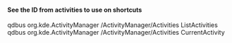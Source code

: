 #### See the ID from activities to use on shortcuts

qdbus org.kde.ActivityManager /ActivityManager/Activities ListActivities
qdbus org.kde.ActivityManager /ActivityManager/Activities CurrentActivity
